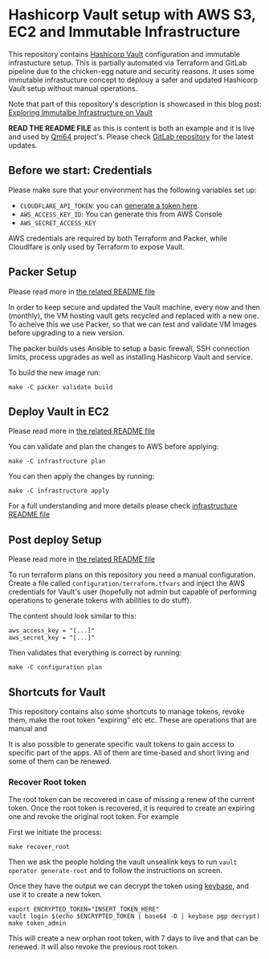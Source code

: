 # Hashicorp Vault setup with AWS S3, EC2 and Immutable Infrastructure

This repository contains [Hashicorp Vault](https://vaultproject.io) 
configuration and immutable infrastucture setup. 
This is partially automated via Terraform and GitLab pipeline due to the 
chicken-egg nature and security reasons. It uses some immutable 
infrastucture concept to deplouy a safer and updated Hashicorp Vault setup 
without manual operations.

Note that part of this repository's description is showcased in
this blog post: [Exploring Immutalbe Infrastructure on Vault](https://qm64.tech/posts/202003-immutable-infrastructure-vault/)

**READ THE README FILE** as this is content is both an example and it is live 
and used by [Qm64](https://qm64.tech) project's. Please check 
[GitLab repository](https://gitlab.com/qm64/vault) for the latest updates.

## Before we start: Credentials 
Please make sure that your environment has the following  variables set up:

- `CLOUDFLARE_API_TOKEN`: you can [generate a token here](https://dash.cloudflare.com/profile/api-tokens).
- `AWS_ACCESS_KEY_ID`: You can generate this from AWS Console
- `AWS_SECRET_ACCESS_KEY`

AWS credentials are required by both Terraform and Packer, while Cloudlfare
is only used by Terraform to expose Vault.

## Packer Setup
Please read more in [the related README file](./packer/README.md)

In order to keep secure and updated the Vault machine, every now and then
(monthly), the VM hosting vault gets recycled and replaced with a new one.
To acheive this we use Packer, so that we can test and validate VM Images 
before upgrading to a new version.

The packer builds uses Ansible to setup a basic firewall, SSH connection limits,
process upgrades as well as installing Hashicorp Vault and service.

To build the new image run:

```shell
make -C packer validate build
```

## Deploy Vault in EC2
Please read more in [the related README file](./infrastructure/README.md)

You can validate and plan the changes to AWS before applying:

```shell
make -C infrastructure plan
```

You can then apply the changes by running:

```shell
make -C infrastructure apply
```

For a full understanding and more details please check 
[infrastructure README file](./infrastructure/README.md)

## Post deploy Setup
Please read more in [the related README file](./configuration/README.md)

To run terraform plans on this repository you need a manual configuration.
Create a file called `configuration/terraform.tfvars` and inject the AWS 
credentials for  Vault's user (hopefully not admin but capable of performing 
operations to  generate tokens with abilities to do stuff).

The content should look similar to this:

```
aws_access_key = "[...]"
aws_secret_key = "[...]"
```

Then validates that everything is correct by running: 

```
make -C configuration plan
```


## Shortcuts for Vault
This repository contains also some shortcuts to manage tokens, revoke them,
make the root token "expiring" etc etc. These are operations that are manual
and 

It is also possible to generate specific vault tokens to gain access to
specific part of the apps. All of them are time-based and short living and
some of them can be renewed.

### Recover Root token

The root token can be recovered in case of missing a renew of the current token.
Once the root token is recovered, it is required to create an expiring one and
revoke the original root token. For example

First we initiate the process:

```shh
make recover_root
```

Then we ask the people holding the vault unsealink keys to run
`vault operator generate-root` and to follow the instructions on screen.

Once they have the output we can decrypt the token using
[keybase](https://keybase.io), and use it to create a new token.

```shell
export ENCRYPTED_TOKEN="INSERT_TOKEN_HERE"
vault login $(echo $ENCRYPTED_TOKEN | base64 -D | keybase pgp decrypt)
make token_admin
```

This will create a new orphan root token, with 7 days to live and that can be
renewed. It will also revoke the previous root token.
